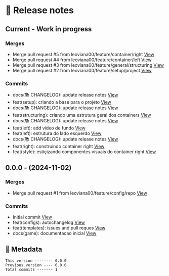 # 🎁 Release notes

## Current - Work in progress
### Merges
*  Merge pull request #5 from leoviana00/feature/container/right [View](https://github.com/leoviana00/yu-gi-oh-game-jokenpo/commits/02b3d069c3f3dd90d02b1515fd223f42cd01dbcd)
*  Merge pull request #4 from leoviana00/feature/container/left [View](https://github.com/leoviana00/yu-gi-oh-game-jokenpo/commits/8a691fac1d73df64b4480222d81df86bff23a333)
*  Merge pull request #3 from leoviana00/feature/general/structuring [View](https://github.com/leoviana00/yu-gi-oh-game-jokenpo/commits/eb4d66acabcb73bc0f49a2d7830887dc89998d47)
*  Merge pull request #2 from leoviana00/feature/setup/project [View](https://github.com/leoviana00/yu-gi-oh-game-jokenpo/commits/f47e649fe65188b3ab2dd103c23db2d2c84f1b37)
### Commits
*  docs(📚 CHANGELOG): update release notes [View](https://github.com/leoviana00/yu-gi-oh-game-jokenpo/commits/2760959347d7eeb600cacb6debdc6a140c09f416)
*  feat(setup): criando a base para o projeto [View](https://github.com/leoviana00/yu-gi-oh-game-jokenpo/commits/8d015c87eeb4e781641a616e77328c6be662ce3d)
*  docs(📚 CHANGELOG): update release notes [View](https://github.com/leoviana00/yu-gi-oh-game-jokenpo/commits/a2c8c8726faeea787ecd00a1db78e21bc86605bc)
*  feat(structuring): criando uma estrutura geral dos containers [View](https://github.com/leoviana00/yu-gi-oh-game-jokenpo/commits/c7abc1dfb02a252fc17e7e5c93cc345afb59c47f)
*  docs(📚 CHANGELOG): update release notes [View](https://github.com/leoviana00/yu-gi-oh-game-jokenpo/commits/92be45614811b11dc3d035e9f30a8933fca74434)
*  feat(left): add video de fundo [View](https://github.com/leoviana00/yu-gi-oh-game-jokenpo/commits/12e42efbfb2deb2a2b1bb203a4c9f98340d54c26)
*  feat(left): estrutura do lado esquerdo [View](https://github.com/leoviana00/yu-gi-oh-game-jokenpo/commits/3ee47ea9753e2af33f0d1997ca836613885df065)
*  docs(📚 CHANGELOG): update release notes [View](https://github.com/leoviana00/yu-gi-oh-game-jokenpo/commits/a77b5248e49c6eb916eba4e2b1c049578933d8e6)
*  feat(right): construindo container right [View](https://github.com/leoviana00/yu-gi-oh-game-jokenpo/commits/2bc03dedc1acef602039a2f73d30a366eff26234)
*  feat(style): estiçizando componentes visuais do container right [View](https://github.com/leoviana00/yu-gi-oh-game-jokenpo/commits/514dd1c267c139c7e220c60f827ac898854655f4)



## 0.0.0 - (2024-11-02)
### Merges
*  Merge pull request #1 from leoviana00/feature/config/repo [View](https://github.com/leoviana00/yu-gi-oh-game-jokenpo/commits/7f520b634dabc2ee8c034980828f8b23b7aa55c4)
### Commits
*  Initial commit [View](https://github.com/leoviana00/yu-gi-oh-game-jokenpo/commits/49cd618ed003781e49e046600d0cd9ac29f667bb)
*  feat(configs): autochangelog [View](https://github.com/leoviana00/yu-gi-oh-game-jokenpo/commits/ea79079a8241965c86361ae2f860f751e422f140)
*  feat(templates): issues and pull reques [View](https://github.com/leoviana00/yu-gi-oh-game-jokenpo/commits/c3f979b2f22abc8a7e7024b733a10e3db583ee2a)
*  docs(game): documentacao inicial [View](https://github.com/leoviana00/yu-gi-oh-game-jokenpo/commits/e2975c63ef5caade405d90854d1c4437357ae863)
## 📝 Metadata
```
This version -------- 0.0.0
Previous version ---- 0.0.0
Total commits ------- 1
```

